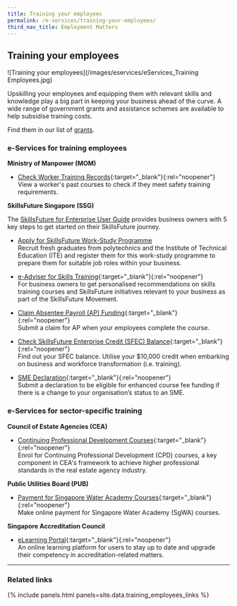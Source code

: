 ```yaml
---
title: Training your employees
permalink: /e-services/training-your-employees/
third_nav_title: Employment Matters
---
```


## Training your employees

![Training your employees](/images/eservices/eServices_Training Employees.jpg)

Upskilling your employees and equipping them with relevant skills and knowledge play a big part in keeping your business ahead of the curve. A wide range of government grants and assistance schemes are available to help subsidise training costs.

Find them in our list of [grants](/gov-assist/grants/).

### e-Services for training employees

**Ministry of Manpower (MOM)**

- [Check Worker Training Records](https://www.mom.gov.sg/eservices/services/check-worker-training-records){:target="_blank"}{:rel="noopener"}
  <br>View a worker's past courses to check if they meet safety training requirements.

**SkillsFuture Singapore (SSG)**

The [SkillsFuture for Enterprise User Guide](/skillsfuture-for-enterprise/?src=eservices_training) provides business owners with 5 key steps to get started on their SkillsFuture journey.

- [Apply for SkillsFuture Work-Study Programme](https://skillsfuture.gobusiness.gov.sg/support-and-programmes/skillsfuture-work-study-programmes/)
  <br>Recruit fresh graduates from polytechnics and the Institute of Technical Education (ITE) and register them for this work-study programme to prepare them for suitable job roles within your business.

- [e-Adviser for Skills Training](https://eadviser.gobusiness.gov.sg/skillstraining?src=eservices_training){:target="_blank"}{:rel="noopener"}
  <br>For business owners to get personalised recommendations on skills training courses and SkillsFuture initiatives relevant to your business as part of the SkillsFuture Movement.

- [Claim Absentee Payroll (AP) Funding](https://psgsfts.enterprisejobskills.gov.sg/Callbackhandler/Prelogin.aspx){:target="_blank"}{:rel="noopener"}
  <br>Submit a claim for AP when your employees complete the course.

- [Check SkillsFuture Enterprise Credit (SFEC) Balance](https://sfec.enterprisejobskills.gov.sg/Callbackhandler/Prelogin.aspx){:target="_blank"}{:rel="noopener"}
  <br>Find out your SFEC balance. Utilise your $10,000 credit when embarking on business and workforce transformation (i.e. training).

- [SME Declaration](https://sfec.enterprisejobskills.gov.sg/Callbackhandler/Prelogin.aspx){:target="_blank"}{:rel="noopener"}
  <br>Submit a declaration to be eligible for enhanced course fee funding if there is a change to your organisation’s status to an SME.

### e-Services for sector-specific training

**Council of Estate Agencies (CEA)**

- [Continuing Professional Development Courses](https://www.cea.gov.sg/cpd){:target="_blank"}{:rel="noopener"}
  <br>Enrol for Continuing Professional Development (CPD) courses, a key component in CEA's framework to achieve higher professional standards in the real estate agency industry.

**Public Utilities Board (PUB)**

- [Payment for Singapore Water Academy Courses](https://app.pub.gov.sg/epay/Pages/PaySGWaterAcademyCourses.aspx){:target="_blank"}{:rel="noopener"}
  <br>Make online payment for Singapore Water Academy (SgWA) courses.

**Singapore Accreditation Council**

- [eLearning Portal](https://lms.wizlearn.com/sacelearning/Login/Login.aspx?returnUrl=/sacelearning/){:target="_blank"}{:rel="noopener"}
  <br>An online learning platform for users to stay up to date and upgrade their competency in accreditation-related matters.

---

### Related links

{% include panels.html panels=site.data.training_employees_links %}
